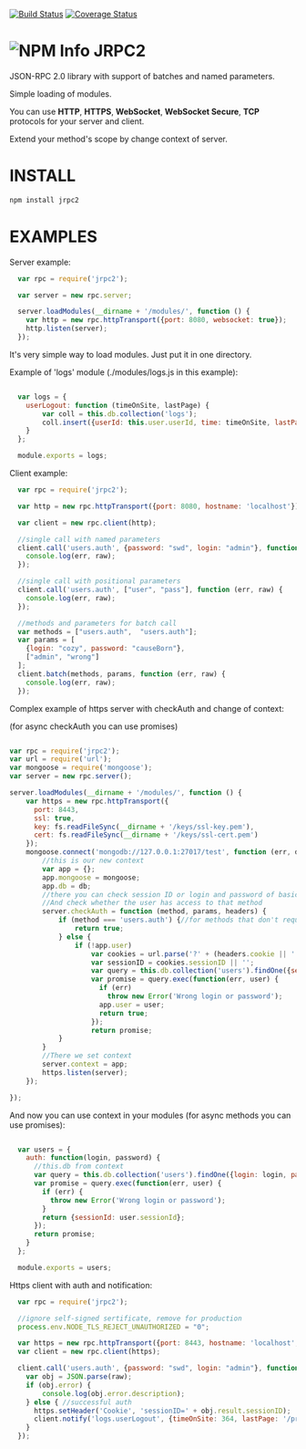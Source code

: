[![Build Status](https://travis-ci.org/Santinell/jrpc2.svg?branch=master)](https://travis-ci.org/Santinell/jrpc2) [![Coverage Status](https://coveralls.io/repos/Santinell/jrpc2/badge.png)](https://coveralls.io/r/Santinell/jrpc2)

![NPM Info](https://nodei.co/npm/jrpc2.png?downloads=true)
JRPC2
=====

JSON-RPC 2.0 library with support of batches and named parameters.

Simple loading of modules.

You can use **HTTP**, **HTTPS**, **WebSocket**, **WebSocket Secure**, **TCP** protocols for your server and client.

Extend your method's scope by change context of server.


INSTALL
=====

```bash
npm install jrpc2
```

EXAMPLES
=====

Server example:

```javascript
  var rpc = require('jrpc2');

  var server = new rpc.server;

  server.loadModules(__dirname + '/modules/', function () {
    var http = new rpc.httpTransport({port: 8080, websocket: true});
    http.listen(server);
  });
```

It's very simple way to load modules. Just put it in one directory.

Example of 'logs' module (./modules/logs.js in this example):

```javascript

  var logs = {
    userLogout: function (timeOnSite, lastPage) {
        var coll = this.db.collection('logs');
        coll.insert({userId: this.user.userId, time: timeOnSite, lastPage: lastPage});
    }
  };

  module.exports = logs;
```

Client example:

```javascript
  var rpc = require('jrpc2');

  var http = new rpc.httpTransport({port: 8080, hostname: 'localhost'});

  var client = new rpc.client(http);

  //single call with named parameters
  client.call('users.auth', {password: "swd", login: "admin"}, function (err, raw) {
    console.log(err, raw);
  });

  //single call with positional parameters
  client.call('users.auth', ["user", "pass"], function (err, raw) {
    console.log(err, raw);
  });

  //methods and parameters for batch call
  var methods = ["users.auth",  "users.auth"];
  var params = [
    {login: "cozy", password: "causeBorn"},
    ["admin", "wrong"]
  ];
  client.batch(methods, params, function (err, raw) {
    console.log(err, raw);
  });
```


Complex example of https server with checkAuth and change of context:

(for async checkAuth you can use promises)
```javascript

var rpc = require('jrpc2');
var url = require('url');
var mongoose = require('mongoose');
var server = new rpc.server();

server.loadModules(__dirname + '/modules/', function () {
    var https = new rpc.httpTransport({
      port: 8443,
      ssl: true,
      key: fs.readFileSync(__dirname + '/keys/ssl-key.pem'),
      cert: fs.readFileSync(__dirname + '/keys/ssl-cert.pem')
    });
    mongoose.connect('mongodb://127.0.0.1:27017/test', function (err, db) {
        //this is our new context
        var app = {};
        app.mongoose = mongoose;
        app.db = db;
        //there you can check session ID or login and password of basic auth in headers.
        //And check whether the user has access to that method
        server.checkAuth = function (method, params, headers) {
            if (method === 'users.auth') {//for methods that don't require authorization
                return true;
            } else {
                if (!app.user)
                    var cookies = url.parse('?' + (headers.cookie || ''), true).query;
                    var sessionID = cookies.sessionID || '';
                    var query = this.db.collection('users').findOne({session_id: sessionID});
                    var promise = query.exec(function(err, user) {
                      if (err)
                        throw new Error('Wrong login or password'); 
                      app.user = user;
                      return true;
                    });
                    return promise;
            }
        }
        //There we set context
        server.context = app;
        https.listen(server);
    });

});
```

And now you can use context in your modules (for async methods you can use promises):

```javascript

  var users = {
    auth: function(login, password) {
      //this.db from context
      var query = this.db.collection('users').findOne({login: login, password: password});
      var promise = query.exec(function(err, user) {
        if (err) {
          throw new Error('Wrong login or password');
        }
        return {sessionId: user.sessionId};
      });
      return promise;
    }
  };

  module.exports = users;
```

Https client with auth and notification:

```javascript
  var rpc = require('jrpc2');

  //ignore self-signed sertificate, remove for production
  process.env.NODE_TLS_REJECT_UNAUTHORIZED = "0";

  var https = new rpc.httpTransport({port: 8443, hostname: 'localhost', ssl: true});
  var client = new rpc.client(https);

  client.call('users.auth', {password: "swd", login: "admin"}, function (err, raw) {
    var obj = JSON.parse(raw);
    if (obj.error) {
        console.log(obj.error.description);
    } else { //successful auth
      https.setHeader('Cookie', 'sessionID=' + obj.result.sessionID);
      client.notify('logs.userLogout', {timeOnSite: 364, lastPage: '/price'});
    }
  });
```